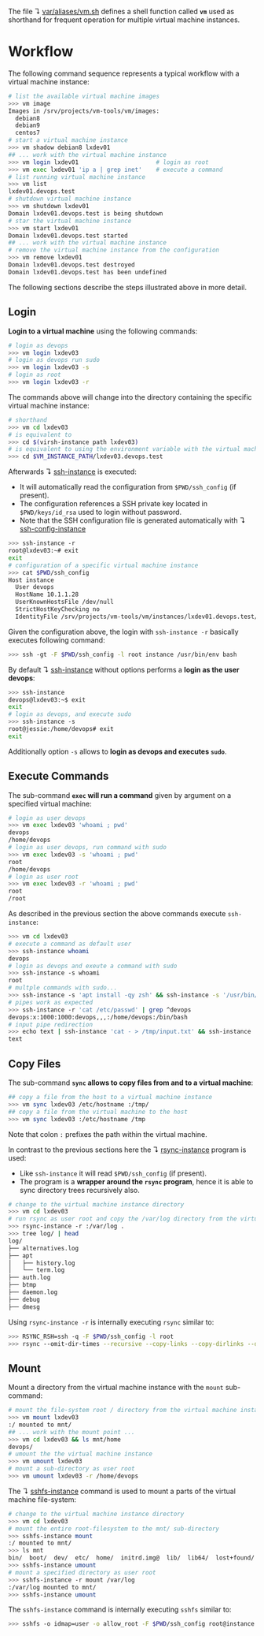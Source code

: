 
The file ↴ [var/aliases/vm.sh](var/aliases/vm.s) defines a shell function called **`vm`** used as shorthand for frequent operation for multiple virtual machine instances.

# Workflow

The following command sequence represents a typical workflow with a virtual machine instance:

```bash
# list the available virtual machine images
>>> vm image
Images in /srv/projects/vm-tools/vm/images:
  debian8
  debian9
  centos7
# start a virtual machine instance
>>> vm shadow debian8 lxdev01
## ... work with the virtual machine instance
>>> vm login lxdev01                      # login as root
>>> vm exec lxdev01 'ip a | grep inet'    # execute a command
# list running virtual machine instance
>>> vm list
lxdev01.devops.test
# shutdown virtual machine instance
>>> vm shutdown lxdev01
Domain lxdev01.devops.test is being shutdown
# star the virtual machine instance
>>> vm start lxdev01
Domain lxdev01.devops.test started
## ... work with the virtual machine instance
# remove the virtual machine instance from the configuration
>>> vm remove lxdev01
Domain lxdev01.devops.test destroyed
Domain lxdev01.devops.test has been undefined
```

The following sections describe the steps illustrated above in more detail.

## Login

**Login to a virtual machine** using the following commands:

```bash
# login as devops
>>> vm login lxdev03
# login as devops run sudo
>>> vm login lxdev03 -s
# login as root
>>> vm login lxdev03 -r
```

The commands above will change into the directory containing the specific virtual machine instance:

```bash
# shorthand
>>> vm cd lxdev03
# is equivalent to
>>> cd $(virsh-instance path lxdev03)
# is equivalent to using the environment variable with the virtual machine FQDN
>>> cd $VM_INSTANCE_PATH/lxdev03.devops.test
```

Afterwards ↴ [ssh-instance](../bin/ssh-instance) is executed:

* It will automatically read the configuration from `$PWD/ssh_config` (if present).
* The configuration references a SSH private key located in `$PWD/keys/id_rsa` used to login without password.
* Note that the SSH configuration file is generated automatically with ↴  [ssh-config-instance](../bin/ssh-config-instance) 

```bash
>>> ssh-instance -r
root@lxdev03:~# exit
exit
# configuration of a specific virtual machine instance
>>> cat $PWD/ssh_config                          
Host instance
  User devops
  HostName 10.1.1.28
  UserKnownHostsFile /dev/null
  StrictHostKeyChecking no
  IdentityFile /srv/projects/vm-tools/vm/instances/lxdev01.devops.test/keys/id_rsa
```

Given the configuration above, the login with `ssh-instance -r` basically executes following command:

```bash
>>> ssh -gt -F $PWD/ssh_config -l root instance /usr/bin/env bash
```

By default ↴ [ssh-instance](../bin/ssh-instance) without options performs a **login as the user devops**:

```bash
>>> ssh-instance                  
devops@lxdev03:~$ exit
exit
# login as devops, and execute sudo
>>> ssh-instance -s                                                       
root@jessie:/home/devops# exit
exit
```

Additionally option `-s` allows to **login as devops and executes `sudo`**.

## Execute Commands

The sub-command **`exec` will run a command** given by argument on a specified virtual machine:

```bash
# login as user devops
>>> vm exec lxdev03 'whoami ; pwd'  
devops
/home/devops
# login as user devops, run command with sudo  
>>> vm exec lxdev03 -s 'whoami ; pwd'
root
/home/devops
# login as user root
>>> vm exec lxdev03 -r 'whoami ; pwd'
root
/root
```

As described in the previous section the above commands execute `ssh-instance`:

```bash
>>> vm cd lxdev03
# execute a command as default user
>>> ssh-instance whoami
devops
# login as devops and exeute a command with sudo
>>> ssh-instance -s whoami                                                
root
# multple commands with sudo...
>>> ssh-instance -s 'apt install -qy zsh' && ssh-instance -s '/usr/bin/env zsh'
# pipes work as expected
>>> ssh-instance -r 'cat /etc/passwd' | grep ^devops
devops:x:1000:1000:devops,,,:/home/devops:/bin/bash
# input pipe redirection 
>>> echo text | ssh-instance 'cat - > /tmp/input.txt' && ssh-instance 'cat /tmp/input.txt'
text
```

## Copy Files

The sub-command **`sync` allows to copy files from and to a virtual machine**:

```bash
## copy a file from the host to a virtual machine instance
>>> vm sync lxdev03 /etc/hostname :/tmp/
## copy a file from the virtual machine to the host
>>> vm sync lxdev03 :/etc/hostname /tmp
```

Note that colon `:` prefixes the path within the virtual machine.

In contrast to the previous sections here the ↴ [rsync-instance](../bin/rsync-instance) program is used:

* Like `ssh-instance` it will read `$PWD/ssh_config` (if present).
* The program is a **wrapper around the `rsync` program**, hence it is able to sync directory trees recursively also.

```bash
# change to the virtual machine instance directory
>>> vm cd lxdev03
# run rsync as user root and copy the /var/log directory from the virtual machine instance
>>> rsync-instance -r :/var/log .
>>> tree log/ | head
log/
├── alternatives.log
├── apt
│   ├── history.log
│   └── term.log
├── auth.log
├── btmp
├── daemon.log
├── debug
├── dmesg
```

Using `rsync-instance -r` is internally executing `rsync` similar to:

```bash
>>> RSYNC_RSH=ssh -q -F $PWD/ssh_config -l root
>>> rsync --omit-dir-times --recursive --copy-links --copy-dirlinks --delete --verbose instance:/var/log .
```

## Mount

Mount a directory from the virtual machine instance with the `mount` sub-command:

```bash
# mount the file-system root / directory from the virtual machine instance
>>> vm mount lxdev03                       
:/ mounted to mnt/
## ... work with the mount point ...
>>> vm cd lxdev03 && ls mnt/home 
devops/
# umount the the virtual machine instance
>>> vm umount lxdev03
# mount a sub-directory as user root
>>> vm umount lxdev03 -r /home/devops
```

The ↴ [sshfs-instance](../bin/sshfs-instance) command is used to mount a parts of the virtual machine file-system:

```bash
# change to the virtual machine instance directory
>>> vm cd lxdev03
# mount the entire root-filesystem to the mnt/ sub-directory
>>> sshfs-instance mount
:/ mounted to mnt/
>>> ls mnt 
bin/  boot/  dev/  etc/  home/  initrd.img@  lib/  lib64/  lost+found/  media/  mnt/  opt/  proc/  root/  run/  sbin/  srv/  sys/  tmp/  usr/  var/  vmlinuz@
>>> sshfs-instance umount
# mount a specified directory as user root
>>> sshfs-instance -r mount /var/log 
:/var/log mounted to mnt/
>>> sshfs-instance umount
```

The `sshfs-instance` command is internally executing `sshfs` similar to:

```bash
>>> sshfs -o idmap=user -o allow_root -F $PWD/ssh_config root@instance:/ mnt/
```

